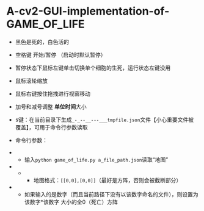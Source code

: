 # A-cv2-GUI-implementation-of-GAME_OF_LIFE

- 黑色是死的，白色活的

- 空格键 开始/暂停 （启动时默认暂停）

- 暂停状态下鼠标左键单击切换单个细胞的生死，运行状态左键没用

- 鼠标滚轮缩放

- 鼠标右键按住拖拽进行视窗移动

- 加号和减号调整 **单位时间**大小

- s键：在当前目录下生成```_-_--__---___tmpfile.json```文件【小心重要文件被覆盖】，可用于命令行参数读取
- 命令行参数：
-  - 输入```python game_of_life.py a_file_path.json```读取“地图”
-  - - 地图格式：```[[0,0],[0,0]]```（最好是方阵，否则会被截断部分）
-  - 如果输入的是数字（而且当前路径下没有以该数字命名的文件），则设置为 该数字*该数字 大小的全0（死亡）方阵

